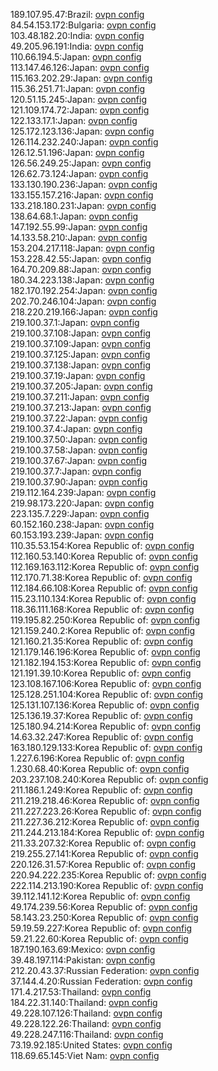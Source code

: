 189.107.95.47:Brazil: [ovpn config](vpn/189_107_95_47.ovpn)  
84.54.153.172:Bulgaria: [ovpn config](vpn/84_54_153_172.ovpn)  
103.48.182.20:India: [ovpn config](vpn/103_48_182_20.ovpn)  
49.205.96.191:India: [ovpn config](vpn/49_205_96_191.ovpn)  
110.66.194.5:Japan: [ovpn config](vpn/110_66_194_5.ovpn)  
113.147.46.126:Japan: [ovpn config](vpn/113_147_46_126.ovpn)  
115.163.202.29:Japan: [ovpn config](vpn/115_163_202_29.ovpn)  
115.36.251.71:Japan: [ovpn config](vpn/115_36_251_71.ovpn)  
120.51.15.245:Japan: [ovpn config](vpn/120_51_15_245.ovpn)  
121.109.174.72:Japan: [ovpn config](vpn/121_109_174_72.ovpn)  
122.133.17.1:Japan: [ovpn config](vpn/122_133_17_1.ovpn)  
125.172.123.136:Japan: [ovpn config](vpn/125_172_123_136.ovpn)  
126.114.232.240:Japan: [ovpn config](vpn/126_114_232_240.ovpn)  
126.12.51.196:Japan: [ovpn config](vpn/126_12_51_196.ovpn)  
126.56.249.25:Japan: [ovpn config](vpn/126_56_249_25.ovpn)  
126.62.73.124:Japan: [ovpn config](vpn/126_62_73_124.ovpn)  
133.130.190.236:Japan: [ovpn config](vpn/133_130_190_236.ovpn)  
133.155.157.216:Japan: [ovpn config](vpn/133_155_157_216.ovpn)  
133.218.180.231:Japan: [ovpn config](vpn/133_218_180_231.ovpn)  
138.64.68.1:Japan: [ovpn config](vpn/138_64_68_1.ovpn)  
147.192.55.99:Japan: [ovpn config](vpn/147_192_55_99.ovpn)  
14.133.58.210:Japan: [ovpn config](vpn/14_133_58_210.ovpn)  
153.204.217.118:Japan: [ovpn config](vpn/153_204_217_118.ovpn)  
153.228.42.55:Japan: [ovpn config](vpn/153_228_42_55.ovpn)  
164.70.209.88:Japan: [ovpn config](vpn/164_70_209_88.ovpn)  
180.34.223.138:Japan: [ovpn config](vpn/180_34_223_138.ovpn)  
182.170.192.254:Japan: [ovpn config](vpn/182_170_192_254.ovpn)  
202.70.246.104:Japan: [ovpn config](vpn/202_70_246_104.ovpn)  
218.220.219.166:Japan: [ovpn config](vpn/218_220_219_166.ovpn)  
219.100.37.1:Japan: [ovpn config](vpn/219_100_37_1.ovpn)  
219.100.37.108:Japan: [ovpn config](vpn/219_100_37_108.ovpn)  
219.100.37.109:Japan: [ovpn config](vpn/219_100_37_109.ovpn)  
219.100.37.125:Japan: [ovpn config](vpn/219_100_37_125.ovpn)  
219.100.37.138:Japan: [ovpn config](vpn/219_100_37_138.ovpn)  
219.100.37.19:Japan: [ovpn config](vpn/219_100_37_19.ovpn)  
219.100.37.205:Japan: [ovpn config](vpn/219_100_37_205.ovpn)  
219.100.37.211:Japan: [ovpn config](vpn/219_100_37_211.ovpn)  
219.100.37.213:Japan: [ovpn config](vpn/219_100_37_213.ovpn)  
219.100.37.22:Japan: [ovpn config](vpn/219_100_37_22.ovpn)  
219.100.37.4:Japan: [ovpn config](vpn/219_100_37_4.ovpn)  
219.100.37.50:Japan: [ovpn config](vpn/219_100_37_50.ovpn)  
219.100.37.58:Japan: [ovpn config](vpn/219_100_37_58.ovpn)  
219.100.37.67:Japan: [ovpn config](vpn/219_100_37_67.ovpn)  
219.100.37.7:Japan: [ovpn config](vpn/219_100_37_7.ovpn)  
219.100.37.90:Japan: [ovpn config](vpn/219_100_37_90.ovpn)  
219.112.164.239:Japan: [ovpn config](vpn/219_112_164_239.ovpn)  
219.98.173.220:Japan: [ovpn config](vpn/219_98_173_220.ovpn)  
223.135.7.229:Japan: [ovpn config](vpn/223_135_7_229.ovpn)  
60.152.160.238:Japan: [ovpn config](vpn/60_152_160_238.ovpn)  
60.153.193.239:Japan: [ovpn config](vpn/60_153_193_239.ovpn)  
110.35.53.154:Korea Republic of: [ovpn config](vpn/110_35_53_154.ovpn)  
112.160.53.140:Korea Republic of: [ovpn config](vpn/112_160_53_140.ovpn)  
112.169.163.112:Korea Republic of: [ovpn config](vpn/112_169_163_112.ovpn)  
112.170.71.38:Korea Republic of: [ovpn config](vpn/112_170_71_38.ovpn)  
112.184.66.108:Korea Republic of: [ovpn config](vpn/112_184_66_108.ovpn)  
115.23.110.134:Korea Republic of: [ovpn config](vpn/115_23_110_134.ovpn)  
118.36.111.168:Korea Republic of: [ovpn config](vpn/118_36_111_168.ovpn)  
119.195.82.250:Korea Republic of: [ovpn config](vpn/119_195_82_250.ovpn)  
121.159.240.2:Korea Republic of: [ovpn config](vpn/121_159_240_2.ovpn)  
121.160.21.35:Korea Republic of: [ovpn config](vpn/121_160_21_35.ovpn)  
121.179.146.196:Korea Republic of: [ovpn config](vpn/121_179_146_196.ovpn)  
121.182.194.153:Korea Republic of: [ovpn config](vpn/121_182_194_153.ovpn)  
121.191.39.10:Korea Republic of: [ovpn config](vpn/121_191_39_10.ovpn)  
123.108.167.106:Korea Republic of: [ovpn config](vpn/123_108_167_106.ovpn)  
125.128.251.104:Korea Republic of: [ovpn config](vpn/125_128_251_104.ovpn)  
125.131.107.136:Korea Republic of: [ovpn config](vpn/125_131_107_136.ovpn)  
125.136.19.37:Korea Republic of: [ovpn config](vpn/125_136_19_37.ovpn)  
125.180.94.214:Korea Republic of: [ovpn config](vpn/125_180_94_214.ovpn)  
14.63.32.247:Korea Republic of: [ovpn config](vpn/14_63_32_247.ovpn)  
163.180.129.133:Korea Republic of: [ovpn config](vpn/163_180_129_133.ovpn)  
1.227.6.196:Korea Republic of: [ovpn config](vpn/1_227_6_196.ovpn)  
1.230.68.40:Korea Republic of: [ovpn config](vpn/1_230_68_40.ovpn)  
203.237.108.240:Korea Republic of: [ovpn config](vpn/203_237_108_240.ovpn)  
211.186.1.249:Korea Republic of: [ovpn config](vpn/211_186_1_249.ovpn)  
211.219.218.46:Korea Republic of: [ovpn config](vpn/211_219_218_46.ovpn)  
211.227.223.26:Korea Republic of: [ovpn config](vpn/211_227_223_26.ovpn)  
211.227.36.212:Korea Republic of: [ovpn config](vpn/211_227_36_212.ovpn)  
211.244.213.184:Korea Republic of: [ovpn config](vpn/211_244_213_184.ovpn)  
211.33.207.32:Korea Republic of: [ovpn config](vpn/211_33_207_32.ovpn)  
219.255.27.141:Korea Republic of: [ovpn config](vpn/219_255_27_141.ovpn)  
220.126.31.57:Korea Republic of: [ovpn config](vpn/220_126_31_57.ovpn)  
220.94.222.235:Korea Republic of: [ovpn config](vpn/220_94_222_235.ovpn)  
222.114.213.190:Korea Republic of: [ovpn config](vpn/222_114_213_190.ovpn)  
39.112.141.12:Korea Republic of: [ovpn config](vpn/39_112_141_12.ovpn)  
49.174.239.56:Korea Republic of: [ovpn config](vpn/49_174_239_56.ovpn)  
58.143.23.250:Korea Republic of: [ovpn config](vpn/58_143_23_250.ovpn)  
59.19.59.227:Korea Republic of: [ovpn config](vpn/59_19_59_227.ovpn)  
59.21.22.60:Korea Republic of: [ovpn config](vpn/59_21_22_60.ovpn)  
187.190.163.69:Mexico: [ovpn config](vpn/187_190_163_69.ovpn)  
39.48.197.114:Pakistan: [ovpn config](vpn/39_48_197_114.ovpn)  
212.20.43.37:Russian Federation: [ovpn config](vpn/212_20_43_37.ovpn)  
37.144.4.20:Russian Federation: [ovpn config](vpn/37_144_4_20.ovpn)  
171.4.217.53:Thailand: [ovpn config](vpn/171_4_217_53.ovpn)  
184.22.31.140:Thailand: [ovpn config](vpn/184_22_31_140.ovpn)  
49.228.107.126:Thailand: [ovpn config](vpn/49_228_107_126.ovpn)  
49.228.122.26:Thailand: [ovpn config](vpn/49_228_122_26.ovpn)  
49.228.247.116:Thailand: [ovpn config](vpn/49_228_247_116.ovpn)  
73.19.92.185:United States: [ovpn config](vpn/73_19_92_185.ovpn)  
118.69.65.145:Viet Nam: [ovpn config](vpn/118_69_65_145.ovpn)  
